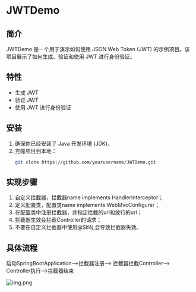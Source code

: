 # JWTDemo

## 简介
JWTDemo 是一个用于演示如何使用 JSON Web Token (JWT) 的示例项目。该项目展示了如何生成、验证和使用 JWT 进行身份验证。

## 特性
- 生成 JWT
- 验证 JWT
- 使用 JWT 进行身份验证

## 安装
1. 确保你已经安装了 Java 开发环境 (JDK)。
2. 克隆项目到本地：
   ```bash
   git clone https://github.com/yourusername/JWTDemo.git
## 实现步骤
1. 自定义拦截器，拦截器name implements HandlerInterceptor；
2. 定义配置类，配置类name implements WebMvcConfigurer；
3. 在配置类中注册拦截器，并指定拦截的url和放行的url；
4. 拦截器生效会拦截Controller的请求；
5. 不要在自定义拦截器中使用@Slf4j,会导致拦截器失效。

## 具体流程
启动SpringBootApplication-->拦截器注册-->
拦截器拦截Controller-->
Controller执行-->拦截器结束

![img.png](img.png)
